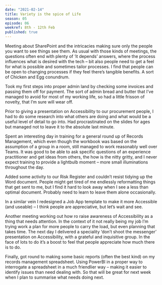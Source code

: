 ```yaml
---
date: "2021-02-14"
title: Variety is the spice of Life
season: 05
episode: 06
weekref: 8th - 12th Feb
published: true
---
```


Meeting about SharePoint and the intricacies making sure only the people you want to see things see them. As usual with those kinds of meetings, the questions often end with plenty of ‘it depends’ answers, where the process influences what is desired with the tech – bit also people need to get a feel for what is possible and sometimes tailor processes. I find that people can be open to changing processes if they feel there’s tangible benefits. A sort of Chicken and Egg conundrum.

Took my first steps into proper admin land by checking some invoices and passing them off for payment. The sort of admin bread and butter that I’ve managed to avoid for most of my working life, so had a little frisson of novelty, that I’m sure will wear off.

Prior to giving a presentation on Accessibility to our procurement people, I had to do some research into what others are doing and what would be a useful level of detail to go into. Had procrastinated on the slides for ages but managed not to leave it to the absolute last minute.

Spent an interesting day in training for a general round up of  Records Management, which even though the workbook was based on the assumption of a group in a room, still managed to work reasonably well over Teams. It was good to be able to ask specific questions of an experience practitioner and get ideas from others, the how is the nitty gritty, and I never expect training to provide a lightbulb moment – more small illuminations throughout the day.

Added some activity to our Risk Register and couldn’t resist tidying up the Word document. People might get tired of me endlessly reformatting things that get sent to me, but I find it hard to look away when I see a less than optimal document. Probably need to learn to leave them alone occasionally. 

In a similar vein I redesigned a Job App template to make it more Accessible (and useable) – I think people are appreciative, but let’s wait and see.

Another meeting working out how ro raise awareness of Accessibility as a thing that needs attention. In the context of it not really being my job I’m trying work a plan for more people to carry the load, but even planning that takes time.  The next day I delivered a speciality ‘don’t shoot the messenger’ presentation on Accessibility, with a grateful and inquisitive group. In the face of lots to do it’s a boost to feel that people appreciate how much there is to do.

Finally, got round to making some basic reports (often the best kind) on my records management spreadsheet. Using PowerBI in a proper way to interrogate a spreadsheet in a much friendlier way – making it easier to identify issues than need dealing with. So that will be great for next week when I plan to summarise what needs doing next.


